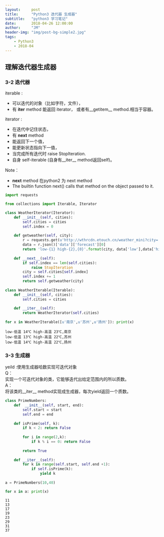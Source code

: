 ```yaml
---
layout:     post
title:      "Python3 迭代器 生成器"
subtitle:   "python3 学习笔记"
date:       2018-04-26 12:00:00
author:     "JM"
header-img: "img/post-bg-simple2.jpg"
tags:
    - Python3 
    - 2018-04
---
```


## 理解迭代器生成器

### 3-2 迭代器

iterable :  
  - 可以迭代的对象（比如字符，文件），
  - 有 __iter__ method 能返回 iterator， 或者有__getitem__ method.相当于容器。

iterator :  
- 在迭代中记住状态，
 - 有 __next__ method
 - 能返回下一个值，
 - 能更新状态指向下一值，
 - 当完成所有迭代时 raise StopIteration.
- 自身 self-iterable (自身有__iter__ method返回self)。
    
Note：  
- __next__ method 在python2 为 next method
- The builtin function next() calls that method on the object passed to it.



```python
import requests

from collections import Iterable, Iterator

class WeatherIterator(Iterator):
    def __init__(self, cities):
        self.cities = cities
        self.index = 0
        
    def getweather(self, city):  
        r = requests.get(u'http://wthrcdn.etouch.cn/weather_mini?city=' + city) #unicode
        data = r.json()['data']['forecast'][0]
        return 'low-{1} high-{2},{0}'.format(city, data['low'],data['high'])
    
    def __next__(self):
        if self.index == len(self.cities):
            raise StopIteration
        city = self.cities[self.index]
        self.index += 1
        return self.getweather(city)
    
class WeatherIterable(Iterable):
    def __init__(self, cities):
        self.cities = cities
        
    def __iter__(self):
        return WeatherIterator(self.cities)
    
for x in WeatherIterable([u'南京',u'苏州',u'扬州']): print(x)  
```

    low-低温 14℃ high-高温 23℃,南京
    low-低温 13℃ high-高温 22℃,苏州
    low-低温 14℃ high-高温 22℃,扬州
    

### 3-3 生成器   
yeild :使用生成器哈数实现可迭代对象  
Q：  
实现一个可迭代对象的类，它能够迭代出给定范围内的所以质数。  
A：  
将该类的__iter__ method实现成生成器，每次yield返回一个质数。


```python
class PrimeNumbers:
    def  __init__(self, start, end):
        self.start = start
        self.end = end
        
    def isPrime(self, k):
        if k < 2: return False
        
        for i in range(2,k):
            if k % i == 0: return False
            
        return True
    
    def __iter__(self):
        for k in range(self.start, self.end +1):
            if self.isPrime(k):
                yield k
                
a = PrimeNumbers(10,40)

for x in a: print(x)
```

    11
    13
    17
    19
    23
    29
    31
    37
    
